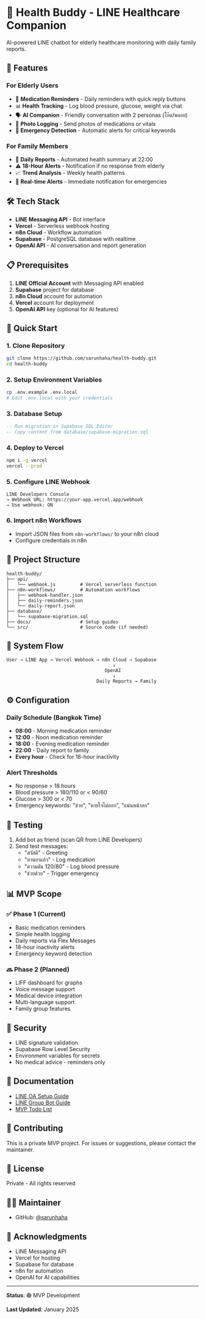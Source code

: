# 🏥 Health Buddy - LINE Healthcare Companion

AI-powered LINE chatbot for elderly healthcare monitoring with daily family reports.

## 🌟 Features

### For Elderly Users
- 💊 **Medication Reminders** - Daily reminders with quick reply buttons
- 📊 **Health Tracking** - Log blood pressure, glucose, weight via chat
- 🗣️ **AI Companion** - Friendly conversation with 2 personas (โอ๊ต/พลอย)
- 📸 **Photo Logging** - Send photos of medications or vitals
- 🚨 **Emergency Detection** - Automatic alerts for critical keywords

### For Family Members
- 📱 **Daily Reports** - Automated health summary at 22:00
- ⚠️ **18-Hour Alerts** - Notification if no response from elderly
- 📈 **Trend Analysis** - Weekly health patterns
- 🔔 **Real-time Alerts** - Immediate notification for emergencies

## 🛠 Tech Stack

- **LINE Messaging API** - Bot interface
- **Vercel** - Serverless webhook hosting
- **n8n Cloud** - Workflow automation
- **Supabase** - PostgreSQL database with realtime
- **OpenAI API** - AI conversation and report generation

## 📋 Prerequisites

1. **LINE Official Account** with Messaging API enabled
2. **Supabase** project for database
3. **n8n Cloud** account for automation
4. **Vercel** account for deployment
5. **OpenAI API** key (optional for AI features)

## 🚀 Quick Start

### 1. Clone Repository
```bash
git clone https://github.com/sarunhaha/health-buddy.git
cd health-buddy
```

### 2. Setup Environment Variables
```bash
cp .env.example .env.local
# Edit .env.local with your credentials
```

### 3. Database Setup
```sql
-- Run migration in Supabase SQL Editor
-- Copy content from database/supabase-migration.sql
```

### 4. Deploy to Vercel
```bash
npm i -g vercel
vercel --prod
```

### 5. Configure LINE Webhook
```
LINE Developers Console
→ Webhook URL: https://your-app.vercel.app/webhook
→ Use webhook: ON
```

### 6. Import n8n Workflows
- Import JSON files from `n8n-workflows/` to your n8n cloud
- Configure credentials in n8n

## 📁 Project Structure

```
health-buddy/
├── api/
│   └── webhook.js         # Vercel serverless function
├── n8n-workflows/         # Automation workflows
│   ├── webhook-handler.json
│   ├── daily-reminders.json
│   └── daily-report.json
├── database/
│   └── supabase-migration.sql
├── docs/                  # Setup guides
└── src/                   # Source code (if needed)
```

## 🔄 System Flow

```
User → LINE App → Vercel Webhook → n8n Cloud → Supabase
                                       ↓
                                    OpenAI
                                       ↓
                                 Daily Reports → Family
```

## ⚙️ Configuration

### Daily Schedule (Bangkok Time)
- **08:00** - Morning medication reminder
- **12:00** - Noon medication reminder
- **18:00** - Evening medication reminder
- **22:00** - Daily report to family
- **Every hour** - Check for 18-hour inactivity

### Alert Thresholds
- No response > 18 hours
- Blood pressure > 180/110 or < 90/60
- Glucose > 300 or < 70
- Emergency keywords: "ช่วย", "หายใจไม่ออก", "แน่นหน้าอก"

## 🧪 Testing

1. Add bot as friend (scan QR from LINE Developers)
2. Send test messages:
   - "สวัสดี" - Greeting
   - "ทานยาแล้ว" - Log medication
   - "ความดัน 120/80" - Log blood pressure
   - "ช่วยด้วย" - Trigger emergency

## 📊 MVP Scope

### ✅ Phase 1 (Current)
- Basic medication reminders
- Simple health logging
- Daily reports via Flex Messages
- 18-hour inactivity alerts
- Emergency keyword detection

### 🔜 Phase 2 (Planned)
- LIFF dashboard for graphs
- Voice message support
- Medical device integration
- Multi-language support
- Family group features

## 🔐 Security

- LINE signature validation
- Supabase Row Level Security
- Environment variables for secrets
- No medical advice - reminders only

## 📝 Documentation

- [LINE OA Setup Guide](docs/LINE_OA_SETUP_GUIDE.md)
- [LINE Group Bot Guide](docs/LINE_GROUP_BOT_GUIDE.md)
- [MVP Todo List](MVP_TODO.md)

## 🤝 Contributing

This is a private MVP project. For issues or suggestions, please contact the maintainer.

## 📄 License

Private - All rights reserved

## 👨‍💻 Maintainer

- GitHub: [@sarunhaha](https://github.com/sarunhaha)

## 🙏 Acknowledgments

- LINE Messaging API
- Vercel for hosting
- Supabase for database
- n8n for automation
- OpenAI for AI capabilities

---

**Status**: 🟢 MVP Development

**Last Updated**: January 2025